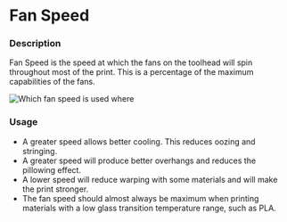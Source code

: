 Fan Speed
====
### **Description**
Fan Speed is the speed at which the fans on the toolhead will spin throughout most of the print. This is a percentage of the maximum capabilities of the fans.

![Which fan speed is used where](../images/cool_fan_speed.svg)

### **Usage**
* A greater speed allows better cooling. This reduces oozing and stringing.
* A greater speed will produce better overhangs and reduces the pillowing effect.
* A lower speed will reduce warping with some materials and will make the print stronger.
* The fan speed should almost always be maximum when printing materials with a low glass transition temperature range, such as PLA.

<!--本文术语：
Fan Speed 风扇速度
-->
